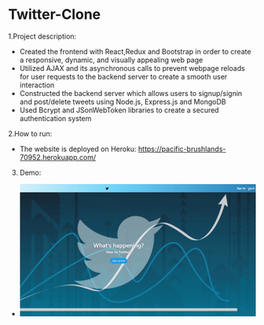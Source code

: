 # Twitter-Clone

1.Project description:
  - Created the frontend with React,Redux and Bootstrap in order to create a responsive, dynamic, and visually appealing web page
  - Utilized AJAX and its asynchronous calls to prevent webpage reloads for user requests to the backend server to create a smooth user interaction
  - Constructed the backend server which allows users to signup/signin and post/delete tweets using Node.js, Express.js and MongoDB 
  - Used Bcrypt and JSonWebToken libraries to create a secured authentication system
  
2.How to run:
  - The website is deployed on Heroku: https://pacific-brushlands-70952.herokuapp.com/
  
3. Demo:
  - ![](twitterClone.gif)
